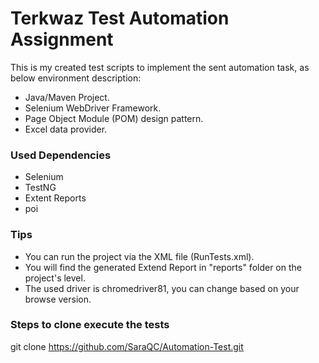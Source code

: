# Terkwaz Test Automation Assignment
This is my created test scripts to implement the sent automation task, as below environment description:

- Java/Maven Project.
- Selenium WebDriver Framework.
- Page Object Module (POM) design pattern.
- Excel data provider.

### Used Dependencies 
- Selenium
- TestNG
- Extent Reports
- poi

### Tips
- You can run the project via the XML file (RunTests.xml).
- You will find the generated Extend Report in "reports" folder on the project's level.
- The used driver is chromedriver81, you can change based on your browse version.

### Steps to clone execute the tests

git clone https://github.com/SaraQC/Automation-Test.git
